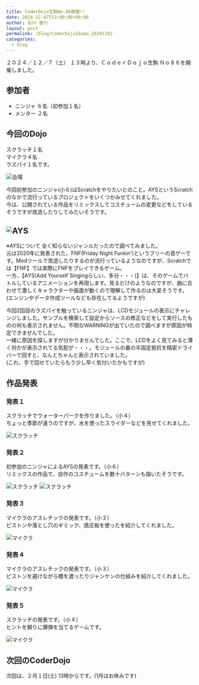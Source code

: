 ```yaml
---
title: CoderDojo生駒No.86開催!!
date: 2024-12-07T13:00:00+09:00
author: 石川 善行
layout: post
permalink: /blog/CoderDojoIkoma_20241102
categories:
  - blog
---
```

２０２４／１２／７（土） １３時より、ＣｏｄｅｒＤｏｊｏ生駒 Ｎｏ８６を開催しました。

## 参加者

- ニンジャ ６名（初参加１名）
- メンター ２名

## 今回のDojo

スクラッチ１名  
マイクラ４名  
ラズパイ１名です。

![会場](/assets/images/2024/12/1207_0.jpg)

今回初参加のニンジャ(小６)はScratchをやりたいとのこと。AYSというScratchのなかで流行っているプロジェクトをいくつかみせてくれました。  
今は、公開されている作品をリミックスしてコスチュームの変更などをしているそうですが改造したりしてみたいそうです。

![AYS](/assets/images/2024/12/1207_1.jpg)
---
  ※AYSについて
  全く知らないジャンルだったので調べてみました。  
  元は2020年に発表された、FNF(Friday Night Funkin')というフリーの音ゲーです。Modツールで改造したりするのが流行っているようなのですが、Scratchでは【FNF】では実際にFNFをプレイできるゲーム。  
  一方、【AYS(Add Yourself Singingらしい、多分・・・)】は、そのゲームでバトルしているアニメーションを再現します。見るだけのようなのですが、曲に合わせて激しくキャラクターや画面が動くので理解して作るのは大変そうです。(エンジンやデータ作成ツールなども存在してるようですが)  

今回2回目のラズパイを触っているニンジャは、LCDモジュールの表示にチャレンジしました。サンプルを検索して設定からソースの修正などをして実行したものの何も表示されません。不明なWARNINGが出ていたので調べますが原因が特定できませんでした。  
一緒に原因を探しますが分かりませんでした。ここで、LCDをよく見てみると薄く何かが表示されてる気配が・・・。モジュールの裏の半固定抵抗を精密ドライバーで回すと、なんとちゃんと表示されていました。  
(これ、手で回せていたらもう少し早く気付いたかもですが)  


## 作品発表
### 発表１
スクラッチでウォーターパークを作りました。（小４）  
ちょっと季節が違うのですが、水を使ったスライダーなどを見せてくれました。

![スクラッチ](/assets/images/2024/12/1207_2.jpg)

### 発表２
初参加のニンジャによるAYSの発表です。（小６）  
リミックスの作品で、自作のコスチュームを数十パターンも描いたそうです。

![スクラッチ](/assets/images/2024/12/1207_3.jpg)
![スクラッチ](/assets/images/2024/12/1207_4.jpg)

### 発表３
マイクラのアスレチックの発表です。（小３）  
ピストンや落とし穴のギミック、感圧板を使ったを紹介してくれました。

![マイクラ](/assets/images/2024/12/1207_5.jpg)

### 発表４
マイクラのアスレチックの発表です。（小３）  
ピストンを避けながら橋を渡ったりジャンケンの仕組みを紹介してくれました。

![マイクラ](/assets/images/2024/12/1207_6.jpg)

### 発表５
スクラッチの発表です。（小４）  
ヒントを頼りに爆弾を当てるゲームです。

![マイクラ](/assets/images/2024/12/1207_7.jpg)

## 次回のCoderDojo
次回は、２月１日(土) 13時からです。(1月はお休みです)

